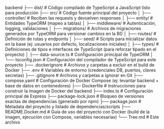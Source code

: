 backend
├── dist/               # Código compilado de TypeScript a JavaScript listo para producción
├── src/                # Código fuente principal del proyecto
│   ├── controller/     # Reciben las requests y devuelven responses
│   ├── entity/         # Entidades TypeORM (mapeo a tablas)
│   ├── middleware/     # Autenticación, logging, validaciones
│   ├── migrations/     # Archivos de migraciones generados por TypeORM para versionar cambios en la BD
│   ├── routes/         # Definición de rutas y endpoints
│   ├── seed/           # Scripts para inicializar datos en la base (ej: usuarios por defecto, localizaciones iniciales)
│   ├── types/          # Definiciones de tipos e interfaces de TypeScript (para reforzar tipado en el proyecto)
│   ├── data-source.ts  # Configuración principal de TypeORM
│   └── tsconfig.json   # Configuración del compilador de TypeScript para este proyecto
├── .dockerignore       # Archivos y carpetas a excluir en el build de Docker
├── .env                # Variables de entorno (credenciales DB, puertos, claves secretas)
├── .gitignore          # Archivos y carpetas a ignorar en Git
├── compose.yaml        # Configuración de Docker Compose (ej: levantar backend + base de datos en contenedores)
├── Dockerfile          # Instrucciones para construir la imagen de Docker del backend
├── index.ts            # Configuración principal de Express
├── package-lock.json   # Bloqueo de versiones exactas de dependencias (generado por npm)
├── package.json        # Metadata del proyecto y listado de dependencias/scripts
├── README.Docker.md    # Guía de uso del proyecto con Docker (build de la imagen, ejecución con Compose, variables necesarias)
└── Tree.md             # Este archivo